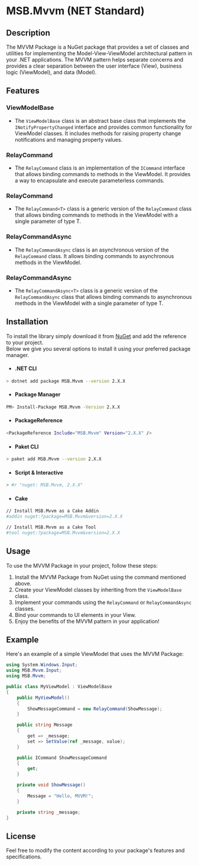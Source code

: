 # MSB.Mvvm (NET Standard)

## Description
The MVVM Package is a NuGet package that provides a set of classes and utilities for implementing the Model-View-ViewModel architectural pattern in your .NET applications. The MVVM pattern helps separate concerns and provides a clear separation between the user interface (View), business logic (ViewModel), and data (Model).

## Features

### ViewModelBase
- The `ViewModelBase` class is an abstract base class that implements the `INotifyPropertyChanged` interface and provides common functionality for ViewModel classes. It includes methods for raising property change notifications and managing property values.

### RelayCommand
- The `RelayCommand` class is an implementation of the `ICommand` interface that allows binding commands to methods in the ViewModel. It provides a way to encapsulate and execute parameterless commands.

### RelayCommand<T>
- The `RelayCommand<T>` class is a generic version of the `RelayCommand` class that allows binding commands to methods in the ViewModel with a single parameter of type T.

### RelayCommandAsync
- The `RelayCommandAsync` class is an asynchronous version of the `RelayCommand` class. It allows binding commands to asynchronous methods in the ViewModel.

### RelayCommandAsync<T>
- The `RelayCommandAsync<T>` class is a generic version of the `RelayCommandAsync` class that allows binding commands to asynchronous methods in the ViewModel with a single parameter of type T.

## Installation

To install the library simply download it from [NuGet](https://www.nuget.org/packages/MSB.Mvvm/) and add the reference to your project.  
Below we give you several options to install it using your preferred package manager.

- #### .NET CLI
```bash
> dotnet add package MSB.Mvvm --version 2.X.X
```
- #### Package Manager
```bash
PM> Install-Package MSB.Mvvm -Version 2.X.X
```
- #### PackageReference
```bash
<PackageReference Include="MSB.Mvvm" Version="2.X.X" />
```
- #### Paket CLI
```bash
> paket add MSB.Mvvm --version 2.X.X
```
- #### Script & Interactive
```bash
> #r "nuget: MSB.Mvvm, 2.X.X"
```
- #### Cake
```bash
// Install MSB.Mvvm as a Cake Addin
#addin nuget:?package=MSB.Mvvm&version=2.X.X

// Install MSB.Mvvm as a Cake Tool
#tool nuget:?package=MSB.Mvvm&version=2.X.X
```

## Usage
To use the MVVM Package in your project, follow these steps:

1. Install the MVVM Package from NuGet using the command mentioned above.
2. Create your ViewModel classes by inheriting from the `ViewModelBase` class.
3. Implement your commands using the `RelayCommand` or `RelayCommandAsync` classes.
4. Bind your commands to UI elements in your View.
5. Enjoy the benefits of the MVVM pattern in your application!

## Example
Here's an example of a simple ViewModel that uses the MVVM Package:

``` csharp
using System.Windows.Input;
using MSB.Mvvm.Input;
using MSB.Mvvm;

public class MyViewModel : ViewModelBase
{
    public MyViewModel()
    {
        ShowMessageCommand = new RelayCommand(ShowMessage);
    }

    public string Message
    {
        get => _message;
        set => SetValue(ref _message, value);
    }

    public ICommand ShowMessageCommand
    {
        get;
    }

    private void ShowMessage()
    {
        Message = "Hello, MVVM!";
    }

    private string _message;
}
```

## License
Feel free to modify the content according to your package's features and specifications.